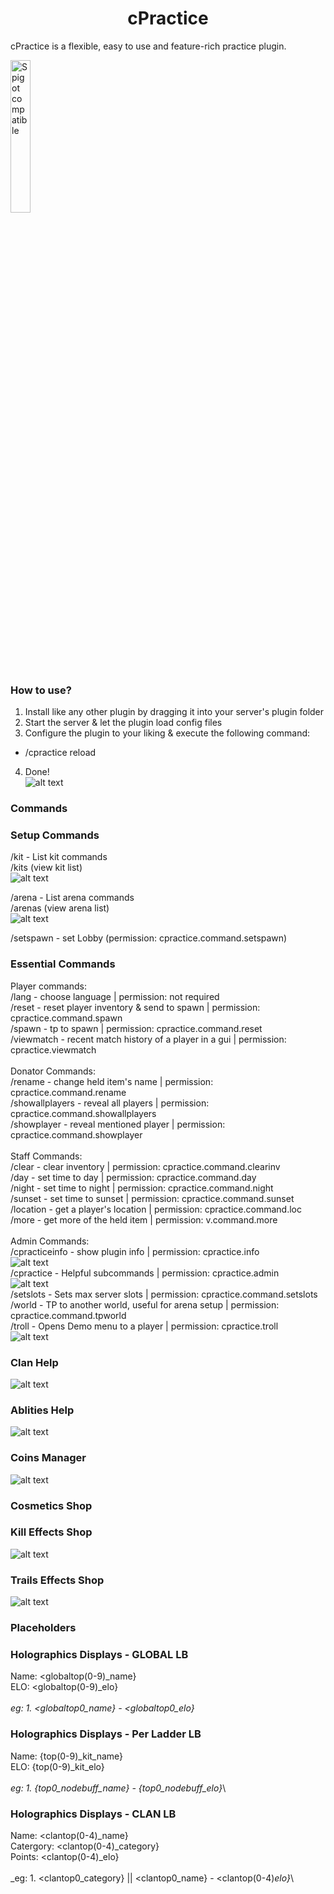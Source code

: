 <h1 align="center">cPractice</h1>

cPractice is a flexible, easy to use and feature-rich practice plugin.

<img alt="Spigot compatible" align="center" src="https://user-images.githubusercontent.com/68158102/232617711-db2d74d0-f796-4012-a978-9f0a6cd8c323.png" width="25%">

<h3 align="left">How to use?</h3>

1) Install like any other plugin by dragging it into your server's plugin folder
2) Start the server & let the plugin load config files
3) Configure the plugin to your liking & execute the following command:
 - /cpractice reload
4) Done!\
![alt text](https://i.imgur.com/uzRYQI7.png)

<h3 align="left">Commands</h3>

<h3>Setup Commands</h3>
    
/kit - List kit commands\
/kits (view kit list)\
![alt text](https://i.imgur.com/BdYGvNU.png)


/arena - List arena commands\
/arenas (view arena list)\
![alt text](https://i.imgur.com/L9Mym64.png)

/setspawn - set Lobby (permission: cpractice.command.setspawn)

<h3>Essential Commands</h3>

Player commands:\
    /lang - choose language | permission: not required\
    /reset - reset player inventory & send to spawn | permission: cpractice.command.spawn\
    /spawn - tp to spawn | permission: cpractice.command.reset\
    /viewmatch - recent match history of a player in a gui | permission: cpractice.viewmatch\
\
Donator Commands:\
    /rename - change held item's name | permission: cpractice.command.rename\
    /showallplayers - reveal all players | permission: cpractice.command.showallplayers\
    /showplayer - reveal mentioned player | permission: cpractice.command.showplayer\
\
Staff Commands:\
    /clear - clear inventory | permission: cpractice.command.clearinv \
    /day - set time to day | permission: cpractice.command.day\
    /night - set time to night | permission: cpractice.command.night\
    /sunset - set time to sunset | permission: cpractice.command.sunset\
    /location - get a player's location | permission: cpractice.command.loc\
    /more - get more of the held item | permission: v.command.more\
\
Admin Commands:\
    /cpracticeinfo - show plugin info | permission: cpractice.info\
    ![alt text](https://i.imgur.com/rfaxQe8.png)
\
    /cpractice - Helpful subcommands | permission: cpractice.admin\
    ![alt text](https://i.imgur.com/3qmYYI9.png)
\
    /setslots - Sets max server slots | permission: cpractice.command.setslots\
    /world - TP to another world, useful for arena setup | permission: cpractice.command.tpworld\
    /troll - Opens Demo menu to a player | permission: cpractice.troll\
    ![alt text](https://i.imgur.com/EiNqxzW.png)


<h3>Clan Help</h3>

![alt text](https://i.imgur.com/pEmx9Ti.png)



<h3>Ablities Help</h3>

![alt text](https://i.imgur.com/FTcrUsx.png)


<h3>Coins Manager</h3>

![alt text](https://i.imgur.com/rvrEaId.png)


<h3>Cosmetics Shop</h3>

<h3>Kill Effects Shop</h3>

![alt text](https://i.imgur.com/7ViLVhi.png)

<h3>Trails Effects Shop</h3>

![alt text](https://i.imgur.com/U7NfVtp.png)


<h3 align="left">Placeholders</h3>

<h3 align="left">Holographics Displays - GLOBAL LB</h3>

Name:   <globaltop(0-9)_name}\
ELO:    <globaltop(0-9)_elo}\
\
_eg: 1. <globaltop0_name} - <globaltop0_elo}_


<h3>Holographics Displays - Per Ladder LB</h3>

Name:   {top(0-9)_kit_name}\
ELO:    {top(0-9)_kit_elo}\
\
_eg: 1. {top0_nodebuff_name} - {top0_nodebuff_elo}_\


<h3>Holographics Displays - CLAN LB</h3>

Name:        <clantop(0-4)_name}\
Catergory:   <clantop(0-4)_category}\
Points:      <clantop(0-4)_elo}\
\
_eg: 1. <clantop0_category} || <clantop0_name} - <clantop(0-4)_elo}_\


